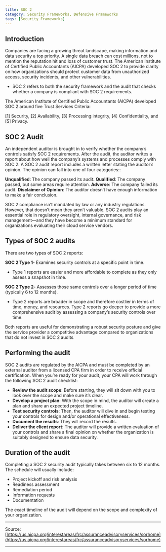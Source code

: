```yaml
---
title: SOC 2
category: Security Frameworks, Defensive Frameworks
tags: [Security Frameworks]
---
```

## Introduction

Companies are facing a growing threat landscape, making information and data security a top priority. A single data breach can cost millions, not to mention the reputation hit and loss of customer trust. The American Institute of Certified Public Accountants (AICPA) developed SOC 2 to provide clarity on how organizations should protect customer data from unauthorized access, security incidents, and other vulnerabilities. 

- SOC 2 refers to both the security framework and the audit that checks whether a company is compliant with SOC 2 requirements.

The American Institute of Certified Public Accountants (AICPA) developed SOC 2 around five Trust Services Criteria: 

[1] Security, [2] Availability, [3] Processing integrity, [4] Confidentiality, and [5] Privacy.

## SOC 2 Audit

An independent auditor is brought in to verify whether the company’s controls satisfy SOC 2 requirements. After the audit, the auditor writes a report about how well the company’s systems and processes comply with SOC 2. A SOC 2 audit report includes a written letter stating the auditor’s opinion. The opinion can fall into one of four categories::

**Unqualified**: The company passed its audit.
**Qualified**: The company passed, but some areas require attention.
**Adverse**: The company failed its audit.
**Disclaimer of Opinion**: The auditor doesn’t have enough information to make a fair conclusion.

SOC 2 compliance isn’t mandated by law or any industry regulations. However, that doesn’t mean they aren’t valuable. SOC 2 audits play an essential role in regulatory oversight, internal governance, and risk management—and they have become a minimum standard for organizations evaluating their cloud service vendors.

## Types of SOC 2 audits

There are two types of SOC 2 reports:

**SOC 2 Type 1**- Examines security controls at a specific point in time.

- Type 1 reports are easier and more affordable to complete as they only assess a snapshot in time.

**SOC 2 Type 2**- Assesses those same controls over a longer period of time (typically 6 to 12 months).

- Type 2 reports are broader in scope and therefore costlier in terms of time, money, and resources. Type 2 reports go deeper to provide a more comprehensive audit by assessing a company’s security controls over time.

Both reports are useful for demonstrating a robust security posture and give the service provider a competitive advantage compared to organizations that do not invest in SOC 2 audits.

## Performing the audit

SOC 2 audits are regulated by the AICPA and must be completed by an external auditor from a licensed CPA firm in order to receive official certification. When you’re ready for your audit, your CPA will work through the following SOC 2 audit checklist:

- **Review the audit scope**: Before starting, they will sit down with you to look over the scope and make sure it’s clear.
- **Develop a project plan**: With the scope in mind, the auditor will create a plan and share an expected project timeline.
- **Test security controls**: Then, the auditor will dive in and begin testing your controls for design and/or operational effectiveness.
- **Document the results**: They will record the results.
- **Deliver the client report**: The auditor will provide a written evaluation of your controls and share a final opinion on whether the organization is suitably designed to ensure data security.

## Duration of the audit

Completing a SOC 2 security audit typically takes between six to 12 months. The schedule will usually include:

- Project kickoff and risk analysis
- Readiness assessment
- Remediation period
- Information requests
- Documentation

The exact timeline of the audit will depend on the scope and complexity of your organization.

---

Source: [https://us.aicpa.org/interestareas/frc/assuranceadvisoryservices/sorhome](https://us.aicpa.org/interestareas/frc/assuranceadvisoryservices/sorhome)

---
